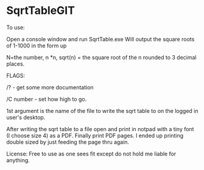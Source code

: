 # SqrtTableGIT

To use:

Open a console window and run SqrtTable.exe
Will output the square roots of 1-1000 in the form up

N=the number,	n *n,	sqrt(n) = the square root of the n rounded to 3 decimal places.


FLAGS:

/?	- get some more documentation

/C number	- set how high to go.

1st argument is the name of the file to write the sqrt table to on the logged in user's desktop.


After writing the sqrt table to a file open and print in notpad with a tiny font (I choose size 4) as a PDF.
Finally print PDF pages. I ended up printing double sized by just feeding the page thru again.


License:
Free to use as one sees fit except do not hold me liable for anything.



